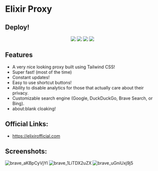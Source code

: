 # Elixir Proxy

## Deploy!

<p align="center">
    <a href="https://render.com/deploy?repo=https://github.com/whos-evan/elixir" alt="Deploy to Render">
        <img src="https://img.shields.io/badge/-Deploy to Render-blue?style=for-the-badge&logo=Render" /></a>
    <a href="https://heroku.com/deploy?template=https://github.com/whos-evan/elixir" alt="Deploy to Heroku">
        <img src="https://img.shields.io/badge/-Deploy to Heroku-blue?style=for-the-badge&logo=Heroku" /></a>
    <a href="https://replit.com/github/whos-evan/elixir" alt="Deploy to Replit">
        <img src="https://img.shields.io/badge/-Deploy to Replit-blue?style=for-the-badge&logo=Replit" /></a>
    <a href="https://railway.app/new/template/ioMhDh?referralCode=h7vpyl" alt="Deploy to Railway">
        <img src="https://img.shields.io/badge/-Deploy to Railway-blue?style=for-the-badge&logo=Railway" /></a>
</p>


## Features
- A very nice looking proxy built using Tailwind CSS!
- Super fast! (most of the time)
- Constant updates!
- Easy to use shortcut buttons!
- Ability to disable analytics for those that actually care about their privacy.
- Customizable search engine (Google, DuckDuckGo, Brave Search, or Bing).
- about:blank cloaking!

## Official Links:
- https://elixirofficial.com

## Screenshots:
![brave_aKBpCyVjYI](https://user-images.githubusercontent.com/72959444/203647512-a582b7ba-bee0-4134-96c1-fe4c11e76395.png)
![brave_1LiTDX2uZX](https://user-images.githubusercontent.com/72959444/203647517-28d94f3b-3adc-44ea-a5ec-4141505d5f90.png)
![brave_uGniUxj9j5](https://user-images.githubusercontent.com/72959444/203647519-d4d0e6ad-ad16-4a27-b4f8-43754f1ca8eb.png)
